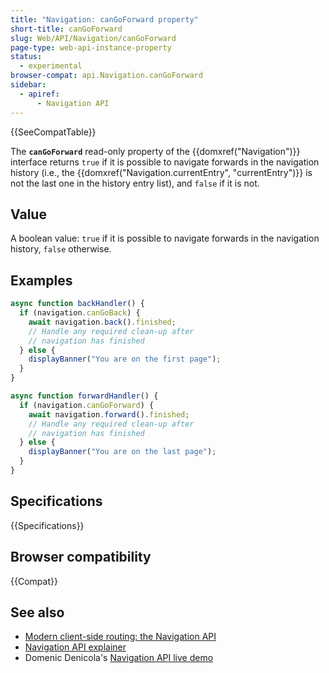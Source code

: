 ```yaml
---
title: "Navigation: canGoForward property"
short-title: canGoForward
slug: Web/API/Navigation/canGoForward
page-type: web-api-instance-property
status:
  - experimental
browser-compat: api.Navigation.canGoForward
sidebar:
  - apiref:
      - Navigation API
---
```


{{SeeCompatTable}}

The **`canGoForward`** read-only property of the
{{domxref("Navigation")}} interface returns `true` if it is possible to navigate forwards in the navigation history
(i.e., the {{domxref("Navigation.currentEntry", "currentEntry")}} is not the last one in the history entry list),
and `false` if it is not.

## Value

A boolean value: `true` if it is possible to navigate forwards in the navigation history, `false` otherwise.

## Examples

```js
async function backHandler() {
  if (navigation.canGoBack) {
    await navigation.back().finished;
    // Handle any required clean-up after
    // navigation has finished
  } else {
    displayBanner("You are on the first page");
  }
}

async function forwardHandler() {
  if (navigation.canGoForward) {
    await navigation.forward().finished;
    // Handle any required clean-up after
    // navigation has finished
  } else {
    displayBanner("You are on the last page");
  }
}
```

## Specifications

{{Specifications}}

## Browser compatibility

{{Compat}}

## See also

- [Modern client-side routing: the Navigation API](https://developer.chrome.com/docs/web-platform/navigation-api/)
- [Navigation API explainer](https://github.com/WICG/navigation-api/blob/main/README.md)
- Domenic Denicola's [Navigation API live demo](https://gigantic-honored-octagon.glitch.me/)

